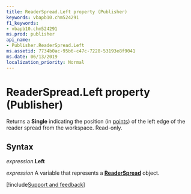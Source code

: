 ```yaml
---
title: ReaderSpread.Left property (Publisher)
keywords: vbapb10.chm524291
f1_keywords:
- vbapb10.chm524291
ms.prod: publisher
api_name:
- Publisher.ReaderSpread.Left
ms.assetid: 7734b0ac-95b6-c47c-7228-53193e8f9041
ms.date: 06/13/2019
localization_priority: Normal
---
```



# ReaderSpread.Left property (Publisher)

Returns a **Single** indicating the position (in [points](../language/glossary/vbe-glossary.md#point)) of the left edge of the reader spread from the workspace. Read-only.


## Syntax

_expression_.**Left**

_expression_ A variable that represents a **[ReaderSpread](Publisher.ReaderSpread.md)** object.



[!include[Support and feedback](~/includes/feedback-boilerplate.md)]
